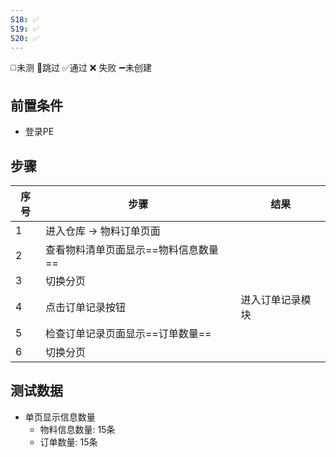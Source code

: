 ```yaml
---
S18: ✅
S19: ✅
S20: ✅
---
```

◻️未测    🚫跳过     ✅通过    ❌ 失败    ➖未创建

## 前置条件

- 登录PE

## 步骤

| 序号  | 步骤                   | 结果       |
| --- | -------------------- | -------- |
| 1   | 进入仓库 -> 物料订单页面       |          |
| 2   | 查看物料清单页面显示==物料信息数量== |          |
| 3   | 切换分页                 |          |
| 4   | 点击订单记录按钮             | 进入订单记录模块 |
| 5   | 检查订单记录页面显示==订单数量==   |          |
| 6   | 切换分页                 |          |

## 测试数据

- 单页显示信息数量
	- 物料信息数量: 15条
	- 订单数量: 15条
